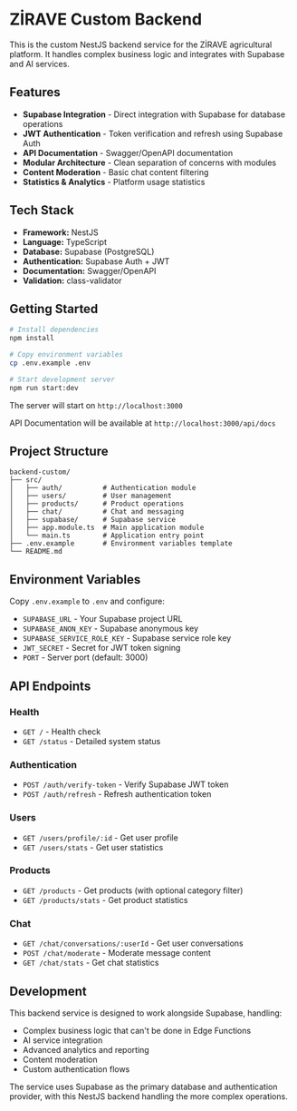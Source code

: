 # ZİRAVE Custom Backend

This is the custom NestJS backend service for the ZİRAVE agricultural platform. It handles complex business logic and integrates with Supabase and AI services.

## Features

- **Supabase Integration** - Direct integration with Supabase for database operations
- **JWT Authentication** - Token verification and refresh using Supabase Auth
- **API Documentation** - Swagger/OpenAPI documentation
- **Modular Architecture** - Clean separation of concerns with modules
- **Content Moderation** - Basic chat content filtering
- **Statistics & Analytics** - Platform usage statistics

## Tech Stack

- **Framework:** NestJS
- **Language:** TypeScript
- **Database:** Supabase (PostgreSQL)
- **Authentication:** Supabase Auth + JWT
- **Documentation:** Swagger/OpenAPI
- **Validation:** class-validator

## Getting Started

```bash
# Install dependencies
npm install

# Copy environment variables
cp .env.example .env

# Start development server
npm run start:dev
```

The server will start on `http://localhost:3000`

API Documentation will be available at `http://localhost:3000/api/docs`

## Project Structure

```
backend-custom/
├── src/
│   ├── auth/          # Authentication module
│   ├── users/         # User management
│   ├── products/      # Product operations
│   ├── chat/          # Chat and messaging
│   ├── supabase/      # Supabase service
│   ├── app.module.ts  # Main application module
│   └── main.ts        # Application entry point
├── .env.example       # Environment variables template
└── README.md
```

## Environment Variables

Copy `.env.example` to `.env` and configure:

- `SUPABASE_URL` - Your Supabase project URL
- `SUPABASE_ANON_KEY` - Supabase anonymous key
- `SUPABASE_SERVICE_ROLE_KEY` - Supabase service role key
- `JWT_SECRET` - Secret for JWT token signing
- `PORT` - Server port (default: 3000)

## API Endpoints

### Health
- `GET /` - Health check
- `GET /status` - Detailed system status

### Authentication
- `POST /auth/verify-token` - Verify Supabase JWT token
- `POST /auth/refresh` - Refresh authentication token

### Users
- `GET /users/profile/:id` - Get user profile
- `GET /users/stats` - Get user statistics

### Products
- `GET /products` - Get products (with optional category filter)
- `GET /products/stats` - Get product statistics

### Chat
- `GET /chat/conversations/:userId` - Get user conversations
- `POST /chat/moderate` - Moderate message content
- `GET /chat/stats` - Get chat statistics

## Development

This backend service is designed to work alongside Supabase, handling:
- Complex business logic that can't be done in Edge Functions
- AI service integration
- Advanced analytics and reporting
- Content moderation
- Custom authentication flows

The service uses Supabase as the primary database and authentication provider, with this NestJS backend handling the more complex operations.